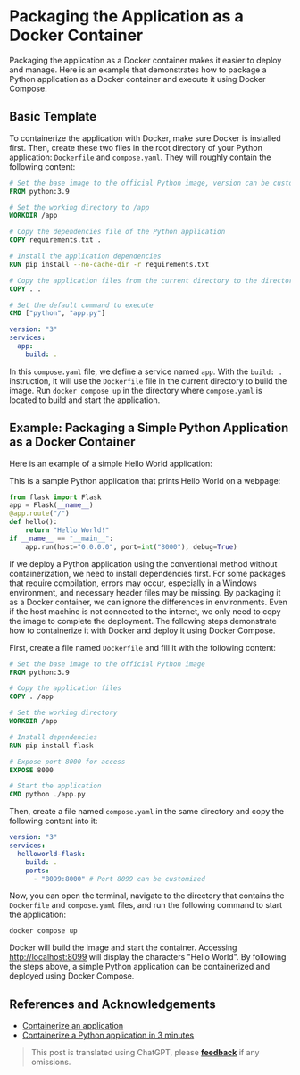 # Packaging the Application as a Docker Container

Packaging the application as a Docker container makes it easier to deploy and manage. Here is an example that demonstrates how to package a Python application as a Docker container and execute it using Docker Compose.

## Basic Template

To containerize the application with Docker, make sure Docker is installed first. Then, create these two files in the root directory of your Python application: `Dockerfile` and `compose.yaml`. They will roughly contain the following content:

```Dockerfile title="Dockerfile"
# Set the base image to the official Python image, version can be customized
FROM python:3.9

# Set the working directory to /app
WORKDIR /app

# Copy the dependencies file of the Python application
COPY requirements.txt .

# Install the application dependencies
RUN pip install --no-cache-dir -r requirements.txt

# Copy the application files from the current directory to the directory inside the container
COPY . .

# Set the default command to execute
CMD ["python", "app.py"]
```

```yaml title="compose.yaml"
version: "3"
services:
  app:
    build: .
```

In this `compose.yaml` file, we define a service named `app`. With the `build: .` instruction, it will use the `Dockerfile` file in the current directory to build the image. Run `docker compose up` in the directory where `compose.yaml` is located to build and start the application.

## Example: Packaging a Simple Python Application as a Docker Container

Here is an example of a simple Hello World application:

This is a sample Python application that prints Hello World on a webpage:

```python title="app.py"
from flask import Flask
app = Flask(__name__)
@app.route("/")
def hello():
    return "Hello World!"
if __name__ == "__main__":
    app.run(host="0.0.0.0", port=int("8000"), debug=True)
```

If we deploy a Python application using the conventional method without containerization, we need to install dependencies first. For some packages that require compilation, errors may occur, especially in a Windows environment, and necessary header files may be missing. By packaging it as a Docker container, we can ignore the differences in environments. Even if the host machine is not connected to the internet, we only need to copy the image to complete the deployment. The following steps demonstrate how to containerize it with Docker and deploy it using Docker Compose.

First, create a file named `Dockerfile` and fill it with the following content:

```Dockerfile title="Dockerfile"
# Set the base image to the official Python image
FROM python:3.9

# Copy the application files
COPY . /app

# Set the working directory
WORKDIR /app

# Install dependencies
RUN pip install flask

# Expose port 8000 for access
EXPOSE 8000

# Start the application
CMD python ./app.py
```

Then, create a file named `compose.yaml` in the same directory and copy the following content into it:

```yaml title="compose.yaml"
version: "3"
services:
  helloworld-flask:
    build: .
    ports:
      - "8099:8000" # Port 8099 can be customized
```

Now, you can open the terminal, navigate to the directory that contains the `Dockerfile` and `compose.yaml` files, and run the following command to start the application:

```shell
docker compose up
```

Docker will build the image and start the container. Accessing <http://localhost:8099> will display the characters "Hello World". By following the steps above, a simple Python application can be containerized and deployed using Docker Compose.

## References and Acknowledgements

- [Containerize an application](https://docs.docker.com/get-started/02_our_app/)
- [Containerize a Python application in 3 minutes](https://cloud.tencent.com/developer/article/1752513)

> This post is translated using ChatGPT, please [**feedback**](https://github.com/linyuxuanlin/Wiki_MkDocs/issues/new) if any omissions.